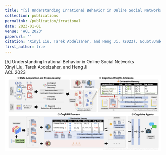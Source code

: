 ```yaml
---
title: "[5] Understanding Irrational Behavior in Online Social Networks"
collection: publications
permalink: /publication/irrational
date: 2023-01-01
venue: 'ACL 2023'
paperurl: ''
citation: 'Xinyi Liu, Tarek Abdelzaher, and Heng Ji. (2023). &quot;Understanding Irrational Behavior in Online Social Networks.&quot; <i>ACL 2023</i>.'
first_author: true
---
```


<div class="paper-title">[5] Understanding Irrational Behavior in Online Social Networks</div>
<div class="paper-authors">Xinyi Liu, Tarek Abdelzaher, and Heng Ji</div>
<div class="paper-venue">ACL 2023</div>
<div class="paper-image">
  <img src="../images/papers/5.png" alt="Paper 5 Image">
</div> 